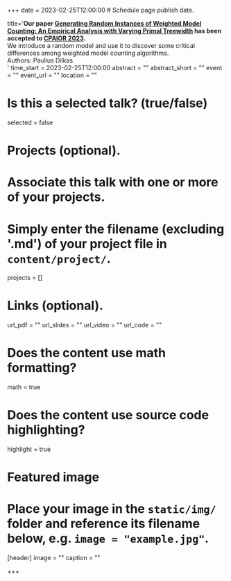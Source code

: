 +++
date = 2023-02-25T12:00:00  # Schedule page publish date.

title='<b>Our paper <a href="/files/publications/cpaior23_wmc.pdf">Generating Random Instances of Weighted Model Counting: An Empirical Analysis with Varying Primal Treewidth</a> has been accepted to <a href="https://sites.google.com/view/cpaior2023/">CPAIOR 2023</a>.</b><br>We introduce a random model and use it to discover some critical differences among weighted model counting algorithms.<br>Authors: Paulius Dilkas<br>'
time_start = 2023-02-25T12:00:00
abstract = ""
abstract_short = ""
event = ""
event_url = ""
location = ""

# Is this a selected talk? (true/false)
selected = false

# Projects (optional).
#   Associate this talk with one or more of your projects.
#   Simply enter the filename (excluding '.md') of your project file in `content/project/`.
projects = []

# Links (optional).
url_pdf = ""
url_slides = ""
url_video = ""
url_code = ""

# Does the content use math formatting?
math = true

# Does the content use source code highlighting?
highlight = true

# Featured image
# Place your image in the `static/img/` folder and reference its filename below, e.g. `image = "example.jpg"`.
[header]
image = ""
caption = ""

+++
